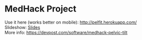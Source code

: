 # MedHack Project 
Use it here (works better on mobile): http://pelfit.herokuapp.com/  
Slideshow: [Slides](https://docs.google.com/presentation/d/1uGiPUGKm7fNkHJHdGSvXNp-kbsz2CRTuczJ6UVhoGL0/edit?usp=sharing)  
More info: https://devpost.com/software/medhack-pelvic-tilt
